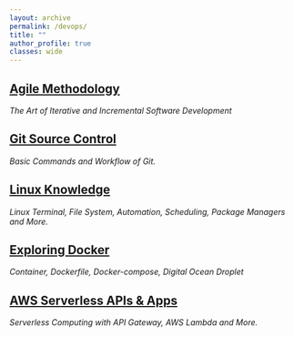 ```yaml
---
layout: archive
permalink: /devops/
title: ""
author_profile: true
classes: wide
---
```


## [Agile Methodology](../_posts/2020-02-06-agile.md)
*The Art of Iterative and Incremental Software Development*

## [Git Source Control](../_posts/2019-09-05-git.md)
*Basic Commands and Workflow of Git.*

## [Linux Knowledge](../_posts/2019-11-05-Linux.md)
*Linux Terminal, File System, Automation, Scheduling, Package Managers and More.*

## [Exploring Docker](../_posts/2020-02-10-docker.md)
*Container, Dockerfile, Docker-compose, Digital Ocean Droplet*

## [AWS Serverless APIs & Apps](../_posts/2019-10-03-awsServerless.md)
*Serverless Computing with API Gateway, AWS Lambda and More.*